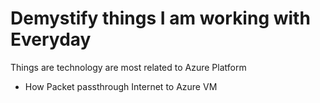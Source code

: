 # Demystify things I am working with Everyday

Things are technology are most related to Azure Platform
- How Packet passthrough Internet to Azure VM




